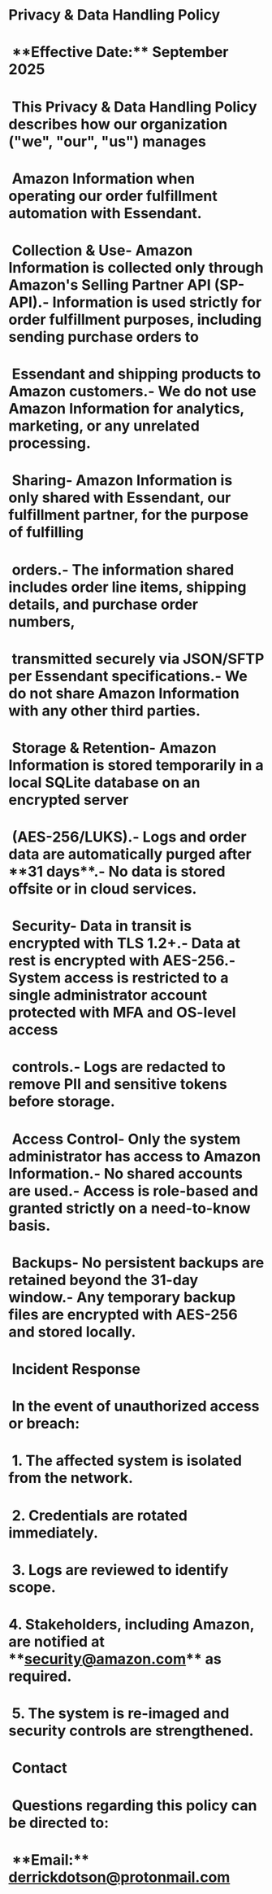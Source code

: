 ﻿# Privacy \& Data Handling Policy

# &nbsp;\*\*Effective Date:\*\* September 2025

# &nbsp;This Privacy \& Data Handling Policy describes how our organization ("we", "our", "us") manages

# &nbsp;Amazon Information when operating our order fulfillment automation with Essendant.

# &nbsp;Collection \& Use- Amazon Information is collected only through Amazon's Selling Partner API (SP-API).- Information is used strictly for order fulfillment purposes, including sending purchase orders to

# &nbsp;Essendant and shipping products to Amazon customers.- We do not use Amazon Information for analytics, marketing, or any unrelated processing.

# &nbsp;Sharing- Amazon Information is only shared with Essendant, our fulfillment partner, for the purpose of fulfilling

# &nbsp;orders.- The information shared includes order line items, shipping details, and purchase order numbers,

# &nbsp;transmitted securely via JSON/SFTP per Essendant specifications.- We do not share Amazon Information with any other third parties.

# &nbsp;Storage \& Retention- Amazon Information is stored temporarily in a local SQLite database on an encrypted server

# &nbsp;(AES-256/LUKS).- Logs and order data are automatically purged after \*\*31 days\*\*.- No data is stored offsite or in cloud services.

# &nbsp;Security- Data in transit is encrypted with TLS 1.2+.- Data at rest is encrypted with AES-256.- System access is restricted to a single administrator account protected with MFA and OS-level access

# &nbsp;controls.- Logs are redacted to remove PII and sensitive tokens before storage.

# &nbsp;Access Control- Only the system administrator has access to Amazon Information.- No shared accounts are used.- Access is role-based and granted strictly on a need-to-know basis.

# &nbsp;Backups- No persistent backups are retained beyond the 31-day window.- Any temporary backup files are encrypted with AES-256 and stored locally.

# &nbsp;Incident Response

# &nbsp;In the event of unauthorized access or breach:

# &nbsp;1. The affected system is isolated from the network.

# &nbsp;2. Credentials are rotated immediately.

# &nbsp;3. Logs are reviewed to identify scope.

# 4\. Stakeholders, including Amazon, are notified at \*\*security@amazon.com\*\* as required.

# &nbsp;5. The system is re-imaged and security controls are strengthened.

# &nbsp;Contact

# &nbsp;Questions regarding this policy can be directed to:

# &nbsp;\*\*Email:\*\* derrickdotson@protonmail.com

